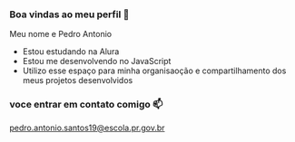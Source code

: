 ### Boa vindas ao meu perfil 💙

Meu nome e Pedro Antonio

- Estou estudando na Alura
- Estou me desenvolvendo no JavaScript
- Utilizo esse espaço para minha organisaoção e compartilhamento dos meus projetos desenvolvidos

### voce entrar em contato comigo 📫

pedro.antonio.santos19@escola.pr.gov.br
